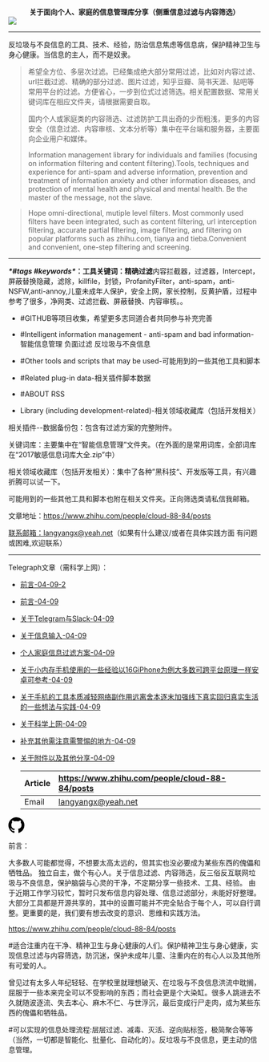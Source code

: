 <center><b>关于面向个人、家庭的信息管理库分享（侧重信息过滤与内容筛选）</b></center>

<img src="https://img.shields.io/badge/channel-Telegram-green.svg" link="https://t.me/dlts0987"/>

---

反垃圾与不良信息的工具、技术、经验，防治信息焦虑等信息病，保护精神卫生与身心健康。当信息的主人，而不是奴隶。

> 希望全方位、多层次过滤。已经集成绝大部分常用过滤，比如对内容过滤、url拦截过滤、精确的部分过滤、图片过滤，知乎豆瓣、简书天涯、贴吧等常用平台的过滤。方便省心，一步到位式过滤筛选。相关配置数据、常用关键词库在相应文件夹，请根据需要自取。
>
> 国内个人或家庭类的内容筛选、过滤防护工具出奇的少而粗浅，更多的内容安全（信息过滤、内容审核、文本分析等）集中在平台端和服务器，主要面向企业用户和媒体。
>
> Information management library for individuals and families (focusing on information filtering and content filtering).Tools, techniques and experience for anti-spam and adverse information, prevention and treatment of information anxiety and other information diseases, and protection of mental health and physical and mental health. Be the master of the message, not the slave.

> Hope omni-directional, mutiple level filters. Most commonly used filters have been integrated, such as content filtering, url interception filtering, accurate partial filtering, image filtering, and filtering on popular platforms such as zhihu.com, tianya and tieba.Convenient and convenient, one-step filtering and screening.

***
***\*\#tags \#keywords\**：工具关键词：精确过滤**内容拦截器，过滤器，Intercept，屏蔽替换隐藏，滤除，killfile，封锁，ProfanityFilter，anti-spam，anti-NSFW,anti-annoy,儿童未成年人保护，安全上网，家长控制，反黄护盾，过程中参考了很多，净网类、过滤拦截、屏蔽替换、内容审核。。

- #GITHUB等项目收集，希望更多志同道合者共同参与补充完善


- #Intelligent information management - anti-spam and bad information-智能信息管理 负面过滤 反垃圾与不良信息
- #Other tools and scripts that may be used-可能用到的一些其他工具和脚本
- #Related plug-in data-相关插件脚本数据
- #ABOUT RSS
- Library (including development-related)-相关领域收藏库（包括开发相关）

相关插件--数据备份包：包含有过滤方案的完整附件。

关键词库：主要集中在“智能信息管理”文件夹。（在外面的是常用词库，全部词库在“2017敏感信息词库大全.zip”中）

相关领域收藏库（包括开发相关）：集中了各种”黑科技“、开发版等工具，有兴趣折腾可以试一下。

可能用到的一些其他工具和脚本也附在相关文件夹。正向筛选类请私信我邮箱。

文章地址：https://www.zhihu.com/people/cloud-88-84/posts

[联系邮箱：langyangx@yeah.net](mailto:langyangx@yeah.net)（如果有什么建议/或者在具体实践方面 有问题或困难,欢迎联系）

------

 Telegraph文章（需科学上网）：

- [前言-04-09-2](https://telegra.ph/前言-04-09-2)

- [前言-04-09](https://telegra.ph/前言-04-09)

- [关于Telegram与Slack-04-09](https://telegra.ph/关于Telegram与Slack-04-09)

- [关于信息输入-04-09](https://telegra.ph/关于信息输入-04-09)

- [个人家庭信息过滤方案-04-09](https://telegra.ph/个人家庭信息过滤方案-04-09)

- [关于小内存手机使用的一些经验以16GiPhone为例大多数可跨平台原理一样安卓可参考-04-09](https://telegra.ph/关于小内存手机使用的一些经验以16GiPhone为例大多可跨平台原理一样安卓可参考-04-09)

- [关于手机的工具本质减轻网络副作用远离舍本逐末加强线下真实回归真实生活的一些想法与实践-04-09](https://telegra.ph/关于手机的工具本质减轻网络副作用远离舍本末加强线下真实回归真实生活的一些想法与实践-04-09)

- [关于科学上网-04-09](https://telegra.ph/关于科学上网-04-09)

- [补充其他需注意需警惕的地方-04-09](https://telegra.ph/补充其他需注意需警惕的地方-04-09)

- [关于附件以及其他分享-04-09](https://telegra.ph/关于附件以及其他分享-04-09)

  

  | Article | https://www.zhihu.com/people/cloud-88-84/posts |
  | :------ | :--------------------------------------------- |
  | Email   | langyangx@yeah.net                             |

<svg class="octicon octicon-mark-github v-align-middle" height="32" viewBox="0 0 16 16" version="1.1" width="32" aria-hidden="true"><path fill-rule="evenodd" d="M8 0C3.58 0 0 3.58 0 8c0 3.54 2.29 6.53 5.47 7.59.4.07.55-.17.55-.38 0-.19-.01-.82-.01-1.49-2.01.37-2.53-.49-2.69-.94-.09-.23-.48-.94-.82-1.13-.28-.15-.68-.52-.01-.53.63-.01 1.08.58 1.23.82.72 1.21 1.87.87 2.33.66.07-.52.28-.87.51-1.07-1.78-.2-3.64-.89-3.64-3.95 0-.87.31-1.59.82-2.15-.08-.2-.36-1.02.08-2.12 0 0 .67-.21 2.2.82.64-.18 1.32-.27 2-.27.68 0 1.36.09 2 .27 1.53-1.04 2.2-.82 2.2-.82.44 1.1.16 1.92.08 2.12.51.56.82 1.27.82 2.15 0 3.07-1.87 3.75-3.65 3.95.29.25.54.73.54 1.48 0 1.07-.01 1.93-.01 2.2 0 .21.15.46.55.38A8.013 8.013 0 0 0 16 8c0-4.42-3.58-8-8-8z"/></svg>

 前言：

 大多数人可能都觉得，不想要太高太远的，但其实也没必要成为某些东西的傀儡和牺牲品。  独立自主，做个有心人。关于信息过滤、内容筛选，反三俗反互联网垃圾与不良信息，保护脑袋与心灵的干净，不定期分享一些技术、工具、经验。
 由于近期工作学习较忙，暂时只发布信息内容处理、信息过滤部分，未能好好整理。大部分工具都是开源共享的，其中的设置可能并不完全贴合于每个人，可以自行调整。更重要的是，我们要有想去改变的意识、思维和实践方法。

https://www.zhihu.com/people/cloud-88-84/posts

#适合注重内在干净、精神卫生与身心健康的人们。保护精神卫生与身心健康，实现信息过滤与内容筛选，防沉迷，保护未成年儿童、注重内在的有心人以及其他所有可爱的人。

曾见过有太多人年纪轻轻、在学校里就理想破灭、在垃圾与不良信息洪流中耽搁，屈服于一些本来完全可以不受影响的东西；而社会更是个大染缸。很多人跳进去不久就随波逐流、失去本心、麻木不仁、与世浮沉，最后变成行尸走肉，成为某些东西的傀儡和牺牲品。

#可以实现的信息处理流程:层层过滤、减毒、灭活、逆向贴标签，极简聚合等等（当然，一切都是智能化、批量化、自动化的）。反垃圾与不良信息，更主动的信息管理。

